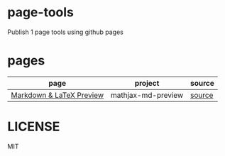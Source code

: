 # page-tools

Publish 1 page tools using github pages

# pages

| page | project | source |
| --- | --- | --- |
| [Markdown & LaTeX Preview](https://lenml.github.io/page-tools/mathjax-md-preview) | mathjax-md-preview | [source](https://github.com/lenml/page-tools/tree/main/pages/mathjax-md-preview) |

# LICENSE

MIT
